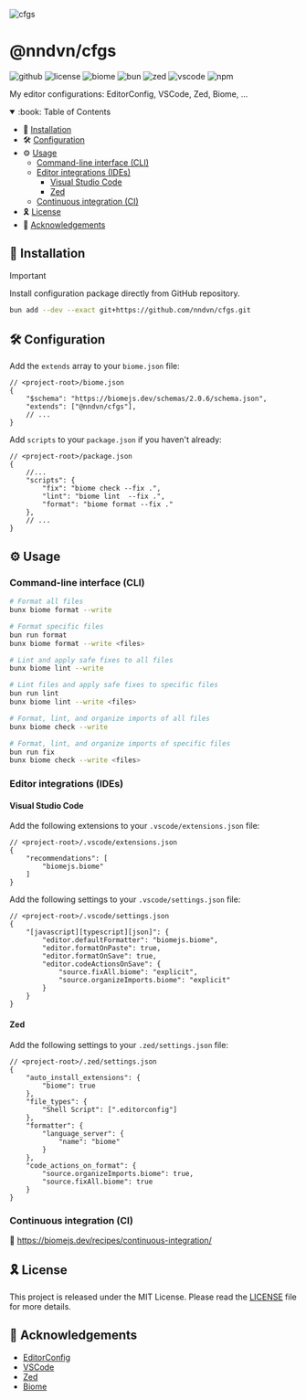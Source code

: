 ![cfgs](https://socialify.git.ci/nndvn/cfgs/image?custom_description=My+editor+configurations%3A+EditorConfig%2C+VSCode%2C+Zed%2C+Biome%2C+...&description=1&font=JetBrains+Mono&name=1&owner=1&pattern=Floating+Cogs&theme=Dark)

# @nndvn/cfgs

![github](https://img.shields.io/github/package-json/v/nndvn/cfgs?style=flat-square&logo=github&logoColor=white&color=10069F&label=github)
![license](https://img.shields.io/github/license/nndvn/cfgs?style=flat-square&logo=opensourceinitiative&logoColor=white&color=10069F&label=license)
![biome](https://img.shields.io/npm/v/%40biomejs%2Fbiome?style=flat-square&logo=biome&logoColor=white&color=10069F&label=biome)
![bun](https://img.shields.io/github/v/release/oven-sh/bun?style=flat-square&logo=bun&logoColor=white&color=10069F&label=bun)
![zed](https://img.shields.io/github/v/release/zed-industries/zed?style=flat-square&logo=zedindustries&logoColor=white&color=10069F&label=zed)
![vscode](https://img.shields.io/github/v/release/microsoft/vscode?style=flat-square&logo=vscodium&logoColor=white&color=10069F&label=vscode)
![npm](https://img.shields.io/npm/v/@nndvn/cfgs?style=flat-square&logo=npm&logoColor=white&color=10069F&label=npm)

My editor configurations: EditorConfig, VSCode, Zed, Biome, ...

<details open>
<summary>:book: Table of Contents</summary>

* :rocket: [Installation](#rocket-installation)
* :hammer_and_wrench: [Configuration](#hammer_and_wrench-configuration)
* :gear: [Usage](#gear-usage)
    * [Command-line interface (CLI)](#command-line-interface-cli)
    * [Editor integrations (IDEs)](#editor-integrations-ides)
        * [Visual Studio Code](#visual-studio-code)
        * [Zed](#zed)
    * [Continuous integration (CI)](#continuous-integration-ci)
* :reminder_ribbon: [License](#reminder_ribbon-license)
* :raised_hands: [Acknowledgements](#raised_hands-acknowledgements)

</details>

## :rocket: Installation

> [!IMPORTANT] 
> Install configuration package directly from GitHub repository.

```bash
bun add --dev --exact git+https://github.com/nndvn/cfgs.git
```

## :hammer_and_wrench: Configuration

Add the `extends` array to your `biome.json` file:

```jsonc
// <project-root>/biome.json
{
    "$schema": "https://biomejs.dev/schemas/2.0.6/schema.json",
    "extends": ["@nndvn/cfgs"],
    // ...
}
```

Add `scripts` to your `package.json` if you haven't already:

```jsonc
// <project-root>/package.json
{
    //...
    "scripts": {
        "fix": "biome check --fix .",
        "lint": "biome lint  --fix .",
        "format": "biome format --fix ."
    },
    // ...
}
```

## :gear: Usage

### Command-line interface (CLI)

```bash
# Format all files
bunx biome format --write

# Format specific files
bun run format
bunx biome format --write <files>

# Lint and apply safe fixes to all files
bunx biome lint --write

# Lint files and apply safe fixes to specific files
bun run lint
bunx biome lint --write <files>

# Format, lint, and organize imports of all files
bunx biome check --write

# Format, lint, and organize imports of specific files
bun run fix
bunx biome check --write <files>
```

### Editor integrations (IDEs)

#### Visual Studio Code

Add the following extensions to your `.vscode/extensions.json` file:

```jsonc
// <project-root>/.vscode/extensions.json
{
    "recommendations": [
        "biomejs.biome"
    ]
}
```

Add the following settings to your `.vscode/settings.json` file:

```jsonc
// <project-root>/.vscode/settings.json
{
    "[javascript][typescript][json]": {
        "editor.defaultFormatter": "biomejs.biome",
        "editor.formatOnPaste": true,
        "editor.formatOnSave": true,
        "editor.codeActionsOnSave": {
            "source.fixAll.biome": "explicit",
            "source.organizeImports.biome": "explicit"
        }
    }
}
```

#### Zed

Add the following settings to your `.zed/settings.json` file:

```jsonc
// <project-root>/.zed/settings.json
{
    "auto_install_extensions": {
        "biome": true
    },
    "file_types": {
        "Shell Script": [".editorconfig"]
    },
    "formatter": {
        "language_server": {
            "name": "biome"
        }
    },
    "code_actions_on_format": {
        "source.organizeImports.biome": true,
        "source.fixAll.biome": true
    }
}
```

### Continuous integration (CI)

:construction: https://biomejs.dev/recipes/continuous-integration/

## :reminder_ribbon: License

This project is released under the MIT License. Please read the [LICENSE](LICENSE) file for more details.

## :raised_hands: Acknowledgements

 - [EditorConfig](https://editorconfig.org)
 - [VSCode](https://code.visualstudio.com/docs)
 - [Zed](https://zed.dev/docs)
 - [Biome](https://biomejs.dev/guides/getting-started)

